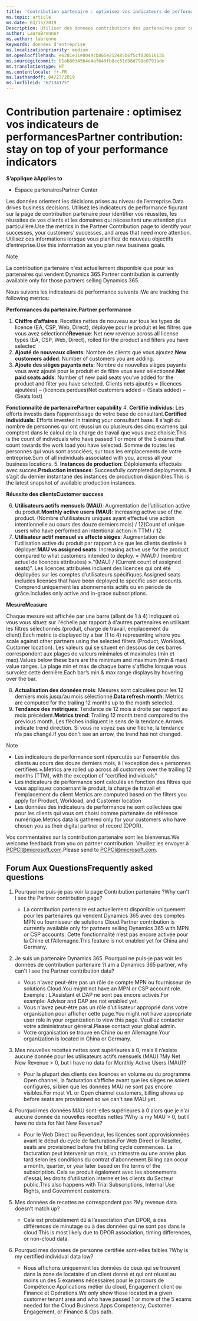 ```yaml
---
title: 'Contribution partenaire : optimisez vos indicateurs de performances | Espace partenaires'
ms.topic: article
ms.date: 03/15/2019
Description: Utiliser des données contributions des partenaires pour comprendre comment votre entreprise est croissant et finalement réussir
author: LauraBrenner
ms.author: labrenne
keywords: données d'entreprise
ms.localizationpriority: medium
ms.openlocfilehash: e6281e31e0049cb865e212485b6f5cf030516135
ms.sourcegitcommit: b1ab80345b4e4af649fb8cc51d96d798e0791ade
ms.translationtype: HT
ms.contentlocale: fr-FR
ms.lasthandoff: 04/23/2019
ms.locfileid: "62134175"
---
```

# <a name="partner-contribution-stay-on-top-of-your-performance-indicators"></a><span data-ttu-id="fe2b7-104">Contribution partenaire : optimisez vos indicateurs de performances</span><span class="sxs-lookup"><span data-stu-id="fe2b7-104">Partner contribution: stay on top of your performance indicators</span></span>

<span data-ttu-id="fe2b7-105">**S’applique à**</span><span class="sxs-lookup"><span data-stu-id="fe2b7-105">**Applies to**</span></span>
- <span data-ttu-id="fe2b7-106">Espace partenaires</span><span class="sxs-lookup"><span data-stu-id="fe2b7-106">Partner Center</span></span>

<span data-ttu-id="fe2b7-107">Les données orientent les décisions prises au niveau de l’entreprise.</span><span class="sxs-lookup"><span data-stu-id="fe2b7-107">Data drives business decisions.</span></span> <span data-ttu-id="fe2b7-108">Utilisez les indicateurs de performance figurant sur la page de contribution partenaire pour identifier vos réussites, les réussites de vos clients et les domaines qui nécessitent une attention plus particulière.</span><span class="sxs-lookup"><span data-stu-id="fe2b7-108">Use the metrics in the Partner Contribution page to identify your successes, your customers’ successes, and areas that need more attention.</span></span> <span data-ttu-id="fe2b7-109">Utilisez ces informations lorsque vous planifiez de nouveau objectifs d’entreprise.</span><span class="sxs-lookup"><span data-stu-id="fe2b7-109">Use this information as you plan new business goals.</span></span>

>[!NOTE]
><span data-ttu-id="fe2b7-110">La contribution partenaire n'est actuellement disponible que pour les partenaires qui vendent Dynamics 365.</span><span class="sxs-lookup"><span data-stu-id="fe2b7-110">Partner contribution is currently available only for those partners selling Dynamics 365.</span></span>

<span data-ttu-id="fe2b7-111">Nous suivons les indicateurs de performance suivants :</span><span class="sxs-lookup"><span data-stu-id="fe2b7-111">We are tracking the following metrics:</span></span>

<span data-ttu-id="fe2b7-112">**Performances du partenaire.**</span><span class="sxs-lookup"><span data-stu-id="fe2b7-112">**Partner performance**</span></span>

1. <span data-ttu-id="fe2b7-113">**Chiffre d’affaires**: Recettes nettes de nouveau sur tous les types de licence (EA, CSP, Web, Direct), déployée pour le produit et les filtres que vous avez sélectionné</span><span class="sxs-lookup"><span data-stu-id="fe2b7-113">**Revenue**: Net new revenue across all license types (EA, CSP, Web, Direct), rolled for the product and filters you have selected</span></span>
2. <span data-ttu-id="fe2b7-114">**Ajouté de nouveaux clients**: Nombre de clients que vous ajoutez.</span><span class="sxs-lookup"><span data-stu-id="fe2b7-114">**New customers added**: Number of customers you are adding.</span></span>
3. <span data-ttu-id="fe2b7-115">**Ajoute des sièges payants nets**: Nombre de nouvelles sièges payants vous avez ajouté pour le produit et de filtre vous avez sélectionné.</span><span class="sxs-lookup"><span data-stu-id="fe2b7-115">**Net paid seats adds**: Number of new paid seats you’ve added for the product and filter you have selected.</span></span>  <span data-ttu-id="fe2b7-116">Clients nets ajoutés = (licences ajoutées) – (licences perdues)</span><span class="sxs-lookup"><span data-stu-id="fe2b7-116">Net customers added = (Seats added) – (Seats lost)</span></span> 

<span data-ttu-id="fe2b7-117">**Fonctionnalité de partenaire**</span><span class="sxs-lookup"><span data-stu-id="fe2b7-117">**Partner capability**</span></span>
4. <span data-ttu-id="fe2b7-118">**Certifié individus**: Les efforts investis dans l’apprentissage de votre base de consultant.</span><span class="sxs-lookup"><span data-stu-id="fe2b7-118">**Certified individuals**: Efforts invested in training your consultant base.</span></span> <span data-ttu-id="fe2b7-119">Il s'agit du nombre de personnes qui ont réussi un ou plusieurs des cinq examens qui comptent dans le calcul de la charge de travail que vous avez choisie.</span><span class="sxs-lookup"><span data-stu-id="fe2b7-119">This is the count of individuals who have passed 1 or more of the 5 exams that count towards the work load you have selected.</span></span> <span data-ttu-id="fe2b7-120">Somme de toutes les personnes qui vous sont associées, sur tous les emplacements de votre entreprise.</span><span class="sxs-lookup"><span data-stu-id="fe2b7-120">Sum of all individuals associated with you, across all your business locations.</span></span>
5. <span data-ttu-id="fe2b7-121">**Instances de production**: Déploiements effectués avec succès.</span><span class="sxs-lookup"><span data-stu-id="fe2b7-121">**Production instances**: Successfully completed deployments.</span></span> <span data-ttu-id="fe2b7-122">Il s’agit du dernier instantané des instances de production disponibles.</span><span class="sxs-lookup"><span data-stu-id="fe2b7-122">This is the latest snapshot of available production instances.</span></span>

<span data-ttu-id="fe2b7-123">**Réussite des clients**</span><span class="sxs-lookup"><span data-stu-id="fe2b7-123">**Customer success**</span></span>

6.  <span data-ttu-id="fe2b7-124">**Utilisateurs actifs mensuels (MAU)**: Augmentation de l’utilisation active du produit.</span><span class="sxs-lookup"><span data-stu-id="fe2b7-124">**Monthly active users (MAU)**: Increasing active use of the product.</span></span>
<span data-ttu-id="fe2b7-125">(Nombre d’utilisateurs uniques ayant effectué une action intentionnelle au cours des douze derniers mois) / 12</span><span class="sxs-lookup"><span data-stu-id="fe2b7-125">(Count of unique users who have performed an intentional action in TTM) / 12</span></span>
7. <span data-ttu-id="fe2b7-126">**Utilisateur actif mensuel vs affecté sièges**: Augmentation de l’utilisation active du produit par rapport à ce que les clients destinée à déployer.</span><span class="sxs-lookup"><span data-stu-id="fe2b7-126">**MAU vs assigned seats**: Increasing active use for the product compared to what customers intended to deploy.</span></span> <span data-ttu-id="fe2b7-127">« (MAU) / (nombre actuel de licences attribuées) ».</span><span class="sxs-lookup"><span data-stu-id="fe2b7-127">“(MAU) / (Current count of assigned seats)”.</span></span> <span data-ttu-id="fe2b7-128">Les licences attribuées incluent des licences qui ont été déployées sur les comptes d’utilisateurs spécifiques.</span><span class="sxs-lookup"><span data-stu-id="fe2b7-128">Assigned seats includes licenses that have been deployed to specific user accounts.</span></span>  <span data-ttu-id="fe2b7-129">Comprend uniquement les abonnements actifs ou en période de grâce.</span><span class="sxs-lookup"><span data-stu-id="fe2b7-129">Includes only active and in-grace subscriptions.</span></span> 


<span data-ttu-id="fe2b7-130">**Mesure**</span><span class="sxs-lookup"><span data-stu-id="fe2b7-130">**Measure**</span></span>

<span data-ttu-id="fe2b7-131">Chaque mesure est affichée par une barre (allant de 1 à 4) indiquant où vous vous situez sur l'échelle par rapport à d'autres partenaires en utilisant les filtres sélectionnés (produit, charge de travail, emplacement du client).</span><span class="sxs-lookup"><span data-stu-id="fe2b7-131">Each metric is displayed by a bar (1 to 4) representing where you scale against other partners using the selected filters (Product, Workload, Customer location).</span></span> <span data-ttu-id="fe2b7-132">Les valeurs qui se situent en dessous de ces barres correspondent aux plages de valeurs minimales et maximales (min et max).</span><span class="sxs-lookup"><span data-stu-id="fe2b7-132">Values below these bars are the minimum and maximum (min & max) value ranges.</span></span> <span data-ttu-id="fe2b7-133">La plage min et max de chaque barre s'affiche lorsque vous survolez cette dernière.</span><span class="sxs-lookup"><span data-stu-id="fe2b7-133">Each bar’s min & max range displays by hovering over the bar.</span></span>  

8. <span data-ttu-id="fe2b7-134">**Actualisation des données mois**: Mesures sont calculées pour les 12 derniers mois jusqu’au mois sélectionné.</span><span class="sxs-lookup"><span data-stu-id="fe2b7-134">**Data refresh month**: Metrics are computed for the trailing 12 months up to the month selected.</span></span>
9. <span data-ttu-id="fe2b7-135">**Tendance des métriques**: Tendance de 12 mois à droite par rapport au mois précédent.</span><span class="sxs-lookup"><span data-stu-id="fe2b7-135">**Metrics trend**: Trailing 12 month trend compared to the previous month.</span></span> <span data-ttu-id="fe2b7-136">Les flèches indiquent le sens de la tendance.</span><span class="sxs-lookup"><span data-stu-id="fe2b7-136">Arrows indicate trend direction.</span></span> <span data-ttu-id="fe2b7-137">Si vous ne voyez pas une flèche, la tendance n’a pas changé.</span><span class="sxs-lookup"><span data-stu-id="fe2b7-137">If you don't see an arrow, the trend has not changed.</span></span>

>[!NOTE] 
>- <span data-ttu-id="fe2b7-138">Les indicateurs de performance sont répercutés sur l'ensemble des clients au cours des douze derniers mois, à l'exception des « personnes certifiées ».</span><span class="sxs-lookup"><span data-stu-id="fe2b7-138">Metrics are rolled up across all customers over the trailing 12 months (TTM), with the exception of “certified individuals”</span></span>        
>- <span data-ttu-id="fe2b7-139">Les indicateurs de performance sont calculés en fonction des filtres que vous appliquez concernant le produit, la charge de travail et l'emplacement du client.</span><span class="sxs-lookup"><span data-stu-id="fe2b7-139">Metrics are computed based on the filters you apply for Product, Workload, and Customer location</span></span>
>- <span data-ttu-id="fe2b7-140">Les données des indicateurs de performance ne sont collectées que pour les clients qui vous ont choisi comme partenaire de référence numérique.</span><span class="sxs-lookup"><span data-stu-id="fe2b7-140">Metrics data is gathered only for your customers who have chosen you as their digital partner of record (DPOR).</span></span> 

<span data-ttu-id="fe2b7-141">Vos commentaires sur la contribution partenaire sont les bienvenus.</span><span class="sxs-lookup"><span data-stu-id="fe2b7-141">We welcome feedback from you on partner contribution.</span></span> <span data-ttu-id="fe2b7-142">Veuillez les envoyer à PCPCI@microsoft.com.</span><span class="sxs-lookup"><span data-stu-id="fe2b7-142">Please send to PCPCI@microsoft.com.</span></span>  

## <a name="frequently-asked-questions"></a><span data-ttu-id="fe2b7-143">Forum Aux Questions</span><span class="sxs-lookup"><span data-stu-id="fe2b7-143">Frequently asked questions</span></span>

1. <span data-ttu-id="fe2b7-144">Pourquoi ne puis-je pas voir la page Contribution partenaire ?</span><span class="sxs-lookup"><span data-stu-id="fe2b7-144">Why can't I see the Partner contribution page?</span></span>
    - <span data-ttu-id="fe2b7-145">La contribution partenaire est actuellement disponible uniquement pour les partenaires qui vendent Dynamics 365 avec des comptes MPN ou fournisseur de solutions Cloud.</span><span class="sxs-lookup"><span data-stu-id="fe2b7-145">Partner contribution is currently available only for partners selling Dynamics 365 with MPN or CSP accounts.</span></span> <span data-ttu-id="fe2b7-146">Cette fonctionnalité n’est pas encore activée pour la Chine et l’Allemagne.</span><span class="sxs-lookup"><span data-stu-id="fe2b7-146">This feature is not enabled yet for China and Germany.</span></span>
2. <span data-ttu-id="fe2b7-147">Je suis un partenaire Dynamics 365. Pourquoi ne puis-je pas voir les données de contribution partenaire ?</span><span class="sxs-lookup"><span data-stu-id="fe2b7-147">I am a Dynamics 365 partner, why can't I see the Partner contribution data?</span></span>
    - <span data-ttu-id="fe2b7-148">Vous n'avez peut-être pas un rôle de compte MPN ou fournisseur de solutions Cloud.</span><span class="sxs-lookup"><span data-stu-id="fe2b7-148">You might not have an MPN or CSP account role.</span></span> <span data-ttu-id="fe2b7-149">Exemple : L’Assistant et DAP ne sont pas encore activés.</span><span class="sxs-lookup"><span data-stu-id="fe2b7-149">For example: Advisor and DAP are not enabled yet.</span></span>  
    - <span data-ttu-id="fe2b7-150">Vous n'avez peut-être pas un rôle d’utilisateur approprié dans votre organisation pour afficher cette page.</span><span class="sxs-lookup"><span data-stu-id="fe2b7-150">You might not have appropriate user role in your organization to view this page.</span></span> <span data-ttu-id="fe2b7-151">Veuillez contacter votre administrateur général.</span><span class="sxs-lookup"><span data-stu-id="fe2b7-151">Please contact your global admin.</span></span>
    - <span data-ttu-id="fe2b7-152">Votre organisation se trouve en Chine ou en Allemagne.</span><span class="sxs-lookup"><span data-stu-id="fe2b7-152">Your organization is located in China or Germany.</span></span>

3. <span data-ttu-id="fe2b7-153">Mes nouvelles recettes nettes sont supérieures à 0, mais il n’existe aucune donnée pour les utilisateurs actifs mensuels (MAU) ?</span><span class="sxs-lookup"><span data-stu-id="fe2b7-153">My Net New Revenue > 0, but I have no data for Monthly Active Users (MAU)?</span></span>
    - <span data-ttu-id="fe2b7-154">Pour la plupart des clients des licences en volume ou du programme Open channel, la facturation s’affiche avant que les sièges ne soient configurés, si bien que les données MAU ne sont pas encore visibles.</span><span class="sxs-lookup"><span data-stu-id="fe2b7-154">For most VL or Open channel customers, billing shows up before seats are provisioned so we can't see MAU yet.</span></span>

4. <span data-ttu-id="fe2b7-155">Pourquoi mes données MAU sont-elles supérieures à 0 alors que je n'ai aucune donnée de nouvelles recettes nettes ?</span><span class="sxs-lookup"><span data-stu-id="fe2b7-155">Why is my MAU > 0, but I have no data for Net New Revenue?</span></span>
   - <span data-ttu-id="fe2b7-156">Pour le Web Direct ou Revendeur, les licences sont approvisionnées avant le début du cycle de facturation.</span><span class="sxs-lookup"><span data-stu-id="fe2b7-156">For Web Direct or Reseller, seats are provisioned before the billing cycle commences.</span></span> <span data-ttu-id="fe2b7-157">La facturation peut intervenir un mois, un trimestre ou une année plus tard selon les conditions du contrat d'abonnement.</span><span class="sxs-lookup"><span data-stu-id="fe2b7-157">Billing can occur a month, quarter, or year later based on the terms of the subscription.</span></span> <span data-ttu-id="fe2b7-158">Cela se produit également avec les abonnements d'essai, les droits d’utilisation interne et les clients du Secteur public.</span><span class="sxs-lookup"><span data-stu-id="fe2b7-158">This also happens with Trial Subscriptions, Internal Use Rights, and Government customers.</span></span>
5. <span data-ttu-id="fe2b7-159">Mes données de recettes ne correspondent pas ?</span><span class="sxs-lookup"><span data-stu-id="fe2b7-159">My revenue data doesn’t match up?</span></span>
   - <span data-ttu-id="fe2b7-160">Cela est probablement dû à l’association d'un DPOR, à des différences de minutage ou à des données qui ne sont pas dans le cloud.</span><span class="sxs-lookup"><span data-stu-id="fe2b7-160">This is most likely due to DPOR association, timing differences, or non-cloud data.</span></span>
6. <span data-ttu-id="fe2b7-161">Pourquoi mes données de personne certifiée sont-elles faibles ?</span><span class="sxs-lookup"><span data-stu-id="fe2b7-161">Why is my certified individual data low?</span></span>
   - <span data-ttu-id="fe2b7-162">Nous affichons uniquement les données de ceux qui se trouvent dans la zone de locataire d'un client donné et qui ont réussi au moins un des 5 examens nécessaires pour le parcours de Compétence Applications métier du cloud, Engagement client ou Finance et Opérations.</span><span class="sxs-lookup"><span data-stu-id="fe2b7-162">We only show those located in a given customer tenant area and who have passed 1 or more of the 5 exams needed for the Cloud Business Apps Competency, Customer Engagement, or Finance & Ops path.</span></span>   